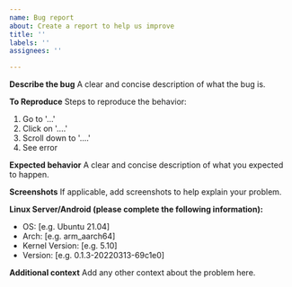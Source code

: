 ```yaml
---
name: Bug report
about: Create a report to help us improve
title: ''
labels: ''
assignees: ''

---
```


**Describe the bug**
A clear and concise description of what the bug is.

**To Reproduce**
Steps to reproduce the behavior:
1. Go to '...'
2. Click on '....'
3. Scroll down to '....'
4. See error

**Expected behavior**
A clear and concise description of what you expected to happen.

**Screenshots**
If applicable, add screenshots to help explain your problem.

**Linux Server/Android (please complete the following information):**

- OS: [e.g. Ubuntu 21.04]
- Arch: [e.g. arm_aarch64]
- Kernel Version: [e.g. 5.10]
- Version: [e.g. 0.1.3-20220313-69c1e0]

**Additional context**
Add any other context about the problem here.
